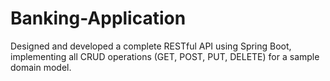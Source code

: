 # Banking-Application
Designed and developed a complete RESTful API using Spring Boot, implementing all CRUD operations (GET, POST, PUT, DELETE) for a sample domain model.

